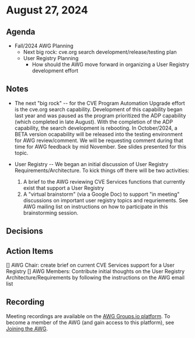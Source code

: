 # August 27, 2024

## Agenda

* Fall/2024 AWG Planning
  * Next big rock: cve.org search development/release/testing plan
  * User Registry Planning
    * How should the AWG move forward in organizing a User Registry development effort

## Notes

* The next "big rock" -- for the CVE Program Automation Upgrade effort is the cve.org search capability.  Development of this capability began last year and was paused as the program prioritized the ADP capability (which completed in late August).    With the completion of the ADP capability, the search development is rebooting.  In October/2024, a BETA version ocapability will be released into the testing environment for AWG review/comment.    We will be requesting comment during that time for AWG feedback by mid November.   See slides presented for this topic.

* User Registry -- We began an initial discussion of User Registry Requirements/Architecture.  To kick things off there will be two activities:
    1. A brief to the AWG reviewing CVE Services functions that currently exist that support a User Registry
    2. A "virtual brainstorm" (via a Google Doc) to support "in meeting" discussions on important user registry topics and requriements.  See AWG mailing list on instructions on how to participate in this brainstorming session.  
  
## Decisions


## Action Items
[] AWG Chair: create brief on current CVE Services support for a User Registry
[] AWG Members: Contribute initial thoughts on the User Registry Architecture/Requirements by following the instructions on the AWG email list

## Recording

Meeting recordings are available on the [AWG Groups.io platform](https://cve-cwe-programs.groups.io/g/AWG/files/MeetingRecordings).
To become a member of the AWG (and gain access to this platform), see [Joining the AWG](https://github.com/CVEProject/automation-working-group?tab=readme-ov-file#joining-the-awg).
